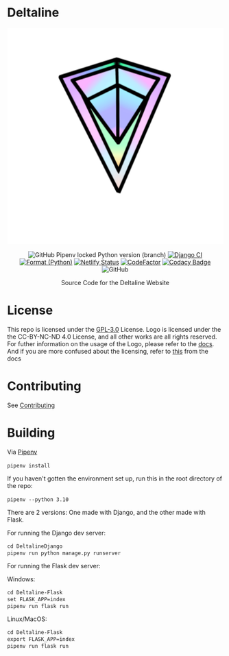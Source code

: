 # Deltaline

<div align=center>
<img type="image/x-icon" src="assets/Deltaline Logo Release V3 (512 Resize).svg">

![GitHub Pipenv locked Python version (branch)](https://img.shields.io/github/pipenv/locked/python-version/No767/Deltaline/dev?label=Python&logo=python&logoColor=white) [![Django CI](https://github.com/No767/Deltaline/actions/workflows/django.yml/badge.svg?branch=dev)](https://github.com/No767/Deltaline/actions/workflows/django.yml) [![Format (Python)](https://github.com/No767/Deltaline/actions/workflows/format-python.yml/badge.svg)](https://github.com/No767/Deltaline/actions/workflows/format-python.yml) [![Netlify Status](https://api.netlify.com/api/v1/badges/e8232711-1bd5-4e73-b5a9-92af059e2486/deploy-status)](https://app.netlify.com/sites/deltaline/deploys) [![CodeFactor](https://www.codefactor.io/repository/github/no767/deltaline/badge)](https://www.codefactor.io/repository/github/no767/deltaline) [![Codacy Badge](https://app.codacy.com/project/badge/Grade/dafe967dfb4a43d7ba1239a26b439721)](https://www.codacy.com/gh/No767/Deltaline/dashboard?utm_source=github.com&amp;utm_medium=referral&amp;utm_content=No767/Deltaline&amp;utm_campaign=Badge_Grade) ![GitHub](https://img.shields.io/github/license/No767/Deltaline?label=License&logo=github)

Source Code for the Deltaline Website

<div align=left>

# License
This repo is licensed under the [GPL-3.0](https://github.com/No767/Deltaline/blob/master/LICENSE.txt) License. Logo is licensed under the the CC-BY-NC-ND 4.0 License, and all other works are all rights reserved. For futher information on the usage of the Logo, please refer to the [docs](https://no767.github.io/-Deltaline-Docs/). And if you are more confused about the licensing, refer to [this](https://no767.github.io/Deltaline-Docs/Licensing/) from the docs

# Contributing
See [Contributing](https://github.com/No767/Deltaline/blob/master/Community/contributing.md)
# Building

Via [Pipenv](https://pipenv.pypa.io/en/latest/)

`pipenv install`

If you haven't gotten the environment set up, run this in the root directory of the repo:

`pipenv --python 3.10`

There are 2 versions: One made with Django, and the other made with Flask. 

For running the Django dev server: 

```
cd DeltalineDjango 
pipenv run python manage.py runserver
```

For running the Flask dev server: 

Windows:

```
cd Deltaline-Flask 
set FLASK_APP=index 
pipenv run flask run
```

Linux/MacOS:

```
cd Deltaline-Flask
export FLASK_APP=index
pipenv run flask run
```

